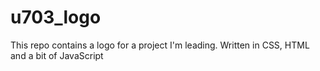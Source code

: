 # u703_logo
This repo contains a logo for a project I'm leading. Written in CSS, HTML and a bit of JavaScript
